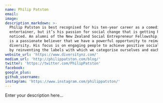 ```yaml
---
name: Philip Patston
email:
image:
description_markdown: >-
  Philip Patston is best recognised for his ten-year career as a comedian and
  entertainer, but it’s his passion for social change that is getting him
  noticed. An alumni of the New Zealand Social Entrepreneur Fellowship, Philip
  is a passionate believer that we have a powerful opportunity to reimagine
  diversity. His focus is on engaging people to achieve positive social change
  by reinventing the labels with which we categorise ourselves and each other.
website_url: 'https://www.diversitynz.com/'
medium_url: 'http://philippatston.com/blog/'
twitter: 'https://twitter.com/PhilipPatston'
facebook:
google_plus:
github_username:
instagram: 'https://www.instagram.com/philippatston/'
---
```


Enter your description here...
